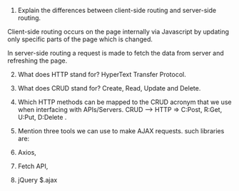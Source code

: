 1. Explain the differences between client-side routing and server-side routing.

Client-side routing occurs on the page internally via Javascript by updating only specific parts of the page which is changed.

In server-side routing a request is made to fetch the data from server and refreshing the page.

2. What does HTTP stand for?
HyperText Transfer Protocol.

3. What does CRUD stand for?
Create, Read, Update and Delete.

4. Which HTTP methods can be mapped to the CRUD acronym that we use when interfacing with APIs/Servers.
CRUD --> HTTP => C:Post, R:Get, U:Put, D:Delete .

5. Mention three tools we can use to make AJAX requests.
such libraries are:
1. Axios,
2. Fetch API,
3. jQuery $.ajax
